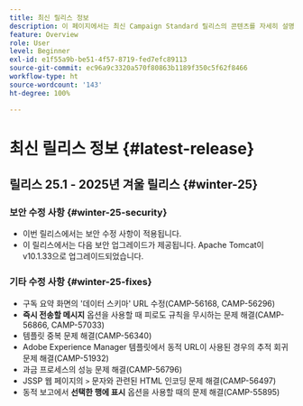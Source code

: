 ```yaml
---
title: 최신 릴리스 정보
description: 이 페이지에서는 최신 Campaign Standard 릴리스의 콘텐츠를 자세히 설명합니다
feature: Overview
role: User
level: Beginner
exl-id: e1f55a9b-be51-4f57-8719-fed7efc89113
source-git-commit: ec96a9c3320a570f80863b1189f350c5f62f8466
workflow-type: ht
source-wordcount: '143'
ht-degree: 100%

---
```



# 최신 릴리스 정보 {#latest-release}

<!--
## Release notes {#e-new-release}


This section lists improvements and changes included in the next Campaign Standard release.

>[!CAUTION]
>
>This content is subject to changes without prior notice until the stage environments upgrade date. Learn more in the [Release planning page](../../rn/using/release-planning.md).

-->

## 릴리스 25.1 - 2025년 겨울 릴리스 {#winter-25}

### 보안 수정 사항 {#winter-25-security}

* 이번 릴리스에서는 보안 수정 사항이 적용됩니다.
* 이 릴리스에서는 다음 보안 업그레이드가 제공됩니다. Apache Tomcat이 v10.1.33으로 업그레이드되었습니다.

### 기타 수정 사항 {#winter-25-fixes}


* 구독 요약 화면의 &#39;데이터 스키마&#39; URL 수정(CAMP-56168, CAMP-56296)
* **즉시 전송할 메시지** 옵션을 사용할 때 피로도 규칙을 무시하는 문제 해결(CAMP-56866, CAMP-57033)
* 템플릿 중복 문제 해결(CAMP-56340)
* Adobe Experience Manager 템플릿에서 동적 URL이 사용된 경우의 추적 회귀 문제 해결(CAMP-51932)
* 과금 프로세스의 성능 문제 해결(CAMP-56796)
* JSSP 웹 페이지의 `>` 문자와 관련된 HTML 인코딩 문제 해결(CAMP-56497)
* 동적 보고에서 **선택한 행에 표시** 옵션을 사용할 때의 문제 해결(CAMP-55895)

